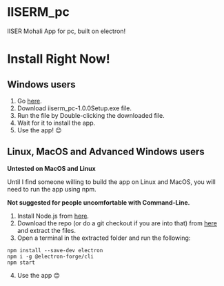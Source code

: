# IISERM_pc
IISER Mohali App for pc, built on electron!

# Install Right Now!
## Windows users
1. Go [here](https://github.com/DhruvaSambrani/IISERM_pc/releases/tag/1.0.0-win).
2. Download iiserm_pc-1.0.0Setup.exe file.
3. Run the file by Double-clicking the downloaded file.
4. Wait for it to install the app.
5. Use the app! 😊

## Linux, MacOS and Advanced Windows users
**Untested on MacOS and Linux**

Until I find someone willing to build the app on Linux and MacOS, you will need to run the app using npm.

**Not suggested for people uncomfortable with Command-Line.**
1. Install Node.js from [here](https://nodejs.org/en/).
2. Download the repo (or do a git checkout if you are into that) from [here](https://github.com/DhruvaSambrani/IISERM_pc/archive/master.zip) and extract the files.
3. Open a terminal in the extracted folder and run the following:
```
npm install --save-dev electron
npm i -g @electron-forge/cli
npm start
```
4. Use the app 😊
